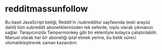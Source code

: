 # redditmassunfollow
Bu basit JavaScript betiği, Reddit'in /subreddits/ sayfasında (eski arayüz dahil) tüm subreddit aboneliklerinizden tek seferde, toplu olarak çıkmanızı sağlar. Tarayıcınızda Tampermonkey gibi bir eklentiyle kolayca çalıştırılabilir. Manuel olarak her bir aboneliği iptal etmek yerine, bu betik süreci otomatikleştirerek zaman kazandırır.
